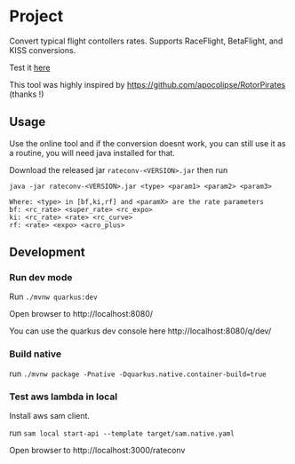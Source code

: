 # Project

Convert typical flight contollers rates. Supports RaceFlight, BetaFlight, and KISS conversions.

Test it [here](https://yhgillet.github.io/rateconv/src/main/resources/META-INF/resources/index.html)

This tool was highly inspired by https://github.com/apocolipse/RotorPirates (thanks !)

## Usage

Use the online tool and if the conversion doesnt work, you can still use it as a routine, you will need java installed
for that.

Download the released jar `rateconv-<VERSION>.jar` then run

```
java -jar rateconv-<VERSION>.jar <type> <param1> <param2> <param3>

Where: <type> in [bf,ki,rf] and <paramX> are the rate parameters
bf: <rc_rate> <super_rate> <rc_expo>
ki: <rc_rate> <rate> <rc_curve>
rf: <rate> <expo> <acro_plus>
```

## Development

### Run dev mode

Run `./mvnw quarkus:dev`

Open browser to http://localhost:8080/

You can use the quarkus dev console here http://localhost:8080/q/dev/

### Build native

run `./mvnw package -Pnative -Dquarkus.native.container-build=true
`

### Test aws lambda in local

Install aws sam client.

run `sam local start-api --template target/sam.native.yaml`

Open browser to http://localhost:3000/rateconv